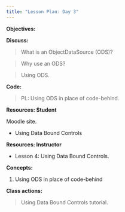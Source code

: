 ```yaml
---
title: "Lesson Plan: Day 3"
---
```


**Objectives:**

**Discuss:**

>   What is an ObjectDataSource (ODS)?

>   Why use an ODS?

>   Using ODS.

**Code:**

>   PL: Using ODS in place of code-behind.

**Resources: Student**

Moodle site.

-   Using Data Bound Controls

**Resources: Instructor**

-   Lesson 4: Using Data Bound Controls.

**Concepts:**

1. Using ODS in place of code-behind

**Class actions:**

>   Using Data Bound Controls tutorial.
